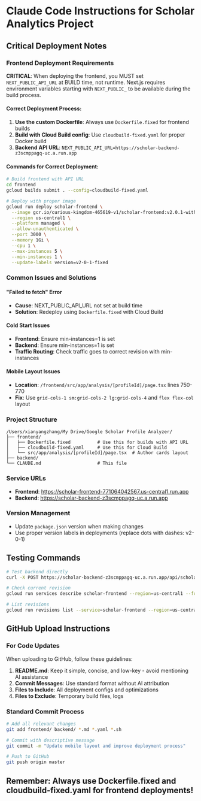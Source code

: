 # Claude Code Instructions for Scholar Analytics Project

## Critical Deployment Notes

### Frontend Deployment Requirements

**CRITICAL**: When deploying the frontend, you MUST set `NEXT_PUBLIC_API_URL` at BUILD time, not runtime. Next.js requires environment variables starting with `NEXT_PUBLIC_` to be available during the build process.

#### Correct Deployment Process:

1. **Use the custom Dockerfile**: Always use `Dockerfile.fixed` for frontend builds
2. **Build with Cloud Build config**: Use `cloudbuild-fixed.yaml` for proper Docker build
3. **Backend API URL**: `NEXT_PUBLIC_API_URL=https://scholar-backend-z3scmppagq-uc.a.run.app`

#### Commands for Correct Deployment:

```bash
# Build frontend with API URL
cd frontend
gcloud builds submit . --config=cloudbuild-fixed.yaml

# Deploy with proper image
gcloud run deploy scholar-frontend \
  --image gcr.io/curious-kingdom-465619-v1/scholar-frontend:v2.0.1-with-api-url \
  --region us-central1 \
  --platform managed \
  --allow-unauthenticated \
  --port 3000 \
  --memory 1Gi \
  --cpu 1 \
  --max-instances 5 \
  --min-instances 1 \
  --update-labels version=v2-0-1-fixed
```

### Common Issues and Solutions

#### "Failed to fetch" Error
- **Cause**: NEXT_PUBLIC_API_URL not set at build time
- **Solution**: Redeploy using `Dockerfile.fixed` with Cloud Build

#### Cold Start Issues
- **Frontend**: Ensure min-instances=1 is set
- **Backend**: Ensure min-instances=1 is set
- **Traffic Routing**: Check traffic goes to correct revision with min-instances

#### Mobile Layout Issues
- **Location**: `/frontend/src/app/analysis/[profileId]/page.tsx` lines 750-770
- **Fix**: Use `grid-cols-1 sm:grid-cols-2 lg:grid-cols-4` and `flex flex-col` layout

### Project Structure

```
/Users/xianyangzhang/My Drive/Google Scholar Profile Analyzer/
├── frontend/
│   ├── Dockerfile.fixed          # Use this for builds with API URL
│   ├── cloudbuild-fixed.yaml     # Use this for Cloud Build
│   └── src/app/analysis/[profileId]/page.tsx  # Author cards layout
├── backend/
└── CLAUDE.md                     # This file
```

### Service URLs
- **Frontend**: https://scholar-frontend-771064042567.us-central1.run.app
- **Backend**: https://scholar-backend-z3scmppagq-uc.a.run.app

### Version Management
- Update `package.json` version when making changes
- Use proper version labels in deployments (replace dots with dashes: v2-0-1)

## Testing Commands

```bash
# Test backend directly
curl -X POST https://scholar-backend-z3scmppagq-uc.a.run.app/api/scholar/import/mXSv_1UAAAAJ

# Check current revision
gcloud run services describe scholar-frontend --region=us-central1 --format="value(status.traffic[].revisionName)"

# List revisions
gcloud run revisions list --service=scholar-frontend --region=us-central1
```

## GitHub Upload Instructions

### For Code Updates
When uploading to GitHub, follow these guidelines:

1. **README.md**: Keep it simple, concise, and low-key - avoid mentioning AI assistance
2. **Commit Messages**: Use standard format without AI attribution
3. **Files to Include**: All deployment configs and optimizations
4. **Files to Exclude**: Temporary build files, logs

### Standard Commit Process
```bash
# Add all relevant changes
git add frontend/ backend/ *.md *.yaml *.sh

# Commit with descriptive message
git commit -m "Update mobile layout and improve deployment process"

# Push to GitHub
git push origin master
```

## Remember: Always use Dockerfile.fixed and cloudbuild-fixed.yaml for frontend deployments!